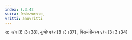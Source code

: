 ```yaml
---
index: 8.3.42
sutra: तिरसोऽन्यतरस्याम्
vritti: anuvritti
---
```


स:  १/१ [8।3।38],  कुप्वोः ७/२  [8।3।37] , विसर्जनीयस्य ६/१  [8।3।34] 